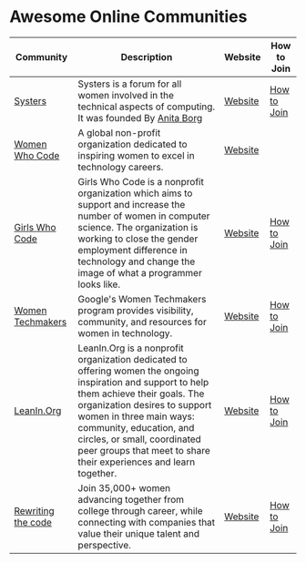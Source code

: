 # Awesome Online Communities

| Community | Description | Website | How to Join |
|---|---|---|---|
| [Systers](https://systers.org/) | Systers is a forum for all women involved in the technical aspects of computing. It was founded By [Anita Borg](https://anitab.org/our-history) | [Website](https://systers.org/) | [How to Join](https://discord.com/invite/systers) |
| [Women Who Code](https://www.womenwhocode.com/) | A global non-profit organization dedicated to inspiring women to excel in technology careers. | [Website](https://www.womenwhocode.com/) | |
| [Girls Who Code](https://girlswhocode.com/) | Girls Who Code is a nonprofit organization which aims to support and increase the number of women in computer science. The organization is working to close the gender employment difference in technology and change the image of what a programmer looks like. | [Website](https://girlswhocode.com/) | [How to Join](https://girlswhocode.com/volunteer/) |
| [Women Techmakers](https://www.womentechmakers.com/) | Google's Women Techmakers program provides visibility, community, and resources for women in technology. | [Website](https://www.womentechmakers.com/) | [How to Join](https://developers.google.com/womentechmakers/members) |
| [LeanIn.Org](https://leanin.org/) | LeanIn.Org is a nonprofit organization dedicated to offering women the ongoing inspiration and support to help them achieve their goals. The organization desires to support women in three main ways: community, education, and circles, or small, coordinated peer groups that meet to share their experiences and learn together. | [Website](https://leanin.org/) | [How to Join](https://leanin.org/circles?campaign=Nav18) |
| [Rewriting the code](https://rewritingthecode.org/) | Join 35,000+ women advancing together from college through career, while connecting with companies that value their unique talent and perspective. | [Website](https://rewritingthecode.org/) | [How to Join](https://rewritingthecode.org/join-us/) |
